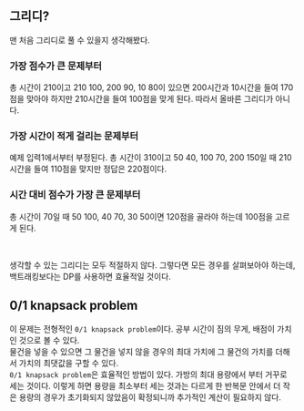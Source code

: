 ## 그리디?
맨 처음 그리디로 풀 수 있을지 생각해봤다.   
### 가장 점수가 큰 문제부터
총 시간이 210이고 210 100, 200 90, 10 80이 있으면 200시간과 10시간을 들여 170점을 맞아야 하지만 210시간을 들여 100점을 맞게 된다. 따라서 올바른 그리디가 아니다.   
### 가장 시간이 적게 걸리는 문제부터
예제 입력1에서부터 부정된다. 총 시간이 310이고 50 40, 100 70, 200 150일 때 210시간을 들여 110점을 맞지만 정답은 220점이다.
### 시간 대비 점수가 가장 큰 문제부터
총 시간이 70일 때 50 100, 40 70, 30 50이면 120점을 골라야 하는데 100점을 고르게 된다.   

<br/>

생각할 수 있는 그리디는 모두 적절하지 않다. 그렇다면 모든 경우를 살펴보아야 하는데, 백트래킹보다는 DP를 사용하면 효율적일 것이다.

## 0/1 knapsack problem
이 문제는 전형적인 `0/1 knapsack problem`이다. 공부 시간이 짐의 무게, 배점이 가치인 것으로 볼 수 있다.   
물건을 넣을 수 있으면 그 물건을 넣지 않을 경우의 최대 가치에 그 물건의 가치를 더해서 가치의 최댓값을 구할 수 있다.   
`0/1 knapsack problem`은 효율적인 방법이 있다. 가방의 최대 용량에서 부터 거꾸로 세는 것이다. 이렇게 하면 용량을 최소부터 세는 것과는 다르게 한 반복문 안에서 더 작은 용량의 경우가 초기화되지 않았음이 확정되니까 추가적인 계산이 필요하지 않다.